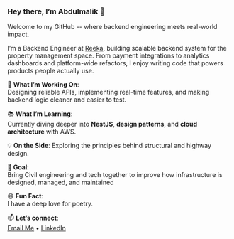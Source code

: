 ### Hey there, I’m Abdulmalik 👋

Welcome to my GitHub -- where backend engineering meets real-world impact.

I’m a Backend Engineer at [Reeka](https://reeka-landing-page.vercel.app/), building scalable backend system for the property management space. From payment integrations to analytics dashboards and platform-wide refactors, I enjoy writing code that powers products people actually use.

🚀 **What I’m Working On**:  
Designing reliable APIs, implementing real-time features, and making backend logic cleaner and easier to test.

📚 **What I’m Learning**:  
Currently diving deeper into **NestJS**, **design patterns**, and **cloud architecture** with AWS.

💡 **On the Side**:
Exploring the principles behind structural and highway design.

🎯 **Goal**:  
Bring Civil engineering and tech together to improve how infrastructure is designed, managed, and maintained

😄 **Fun Fact**:  
I have a deep love for poetry.

📫 **Let’s connect**:  
[Email Me](mailto:adedotunomomeji@gmail.com) • [LinkedIn](https://www.linkedin.com/in/abdulmalikbello/)

